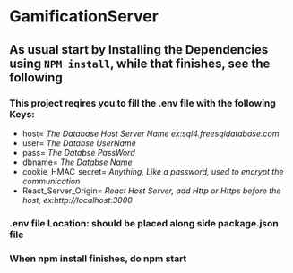 # GamificationServer
## As usual start by Installing the Dependencies using `NPM install`, while that finishes, see the following
### This project reqires you to fill the **.env** file with the following Keys:

- host=
  _The Database Host Server Name ex:sql4.freesqldatabase.com_
- user=
  _The Databse UserName_
- pass=
  _The Databse PassWord_
- dbname=
  _The Databse Name_
- cookie_HMAC_secret=
  _Anything, Like a password, used to encrypt the communication_
- React_Server_Origin=
  _React Host Server, add Http or Https before the host, ex:http://localhost:3000_
### .env file Location: should be placed along side package.json file


### When npm install finishes, do npm start